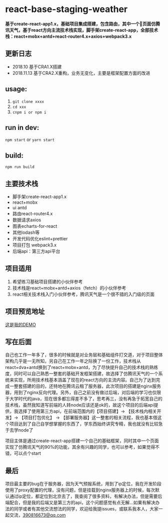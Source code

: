 # react-base-staging-weather
**基于create-react-app1.x，基础项目集成搭建，包含路由，其中一个页面仿腾讯天气，基于react方向主流技术栈实现，脚手架create-react-app，全部技术栈：react+mobx+antd+react-router4.x+axios+webpack3.x**

## 更新日志
- 2018.10 基于CRA1.X搭建
- 2018.11.13 基于CRA2.X重构，业务无变化，主要是框架配置方面的改进

## usage:
1. `git clone xxxx`
2. `cd xxx`
3. `cnpm i or npm i`

## run in dev:
`npm start` or `yarn start`

## build:
`npm run build` 

## 主要技术栈
- 脚手架create-react-app1.x 
- react+mobx  
- ui antd 
- 路由react-router4.x
- 数据请求axios 
- 图表echarts-for-react
- 其他lodash等
- 开发代码优化eslint+prettier
- 项目打包 webpack3.x
- 后端api：第三方api平台

## 项目适用
1. 希望练习基础项目搭建的小伙伴参考
2. 技术栈是react+mobx+antd+axios（fetch）的小伙伴参考
3. react相关技术栈入门小伙伴参考，腾讯天气是一个很不错的入门级的页面

## 项目预览地址
[这是我的DEMO](http://132.232.203.178:8080/)


## 写在后面
自己也工作一年多了，很多的时候就是对业务层和基础组件打交道，对于项目整体架构几乎是一无所知，另自己在工作一年之际换了一份工作，技术栈从react+dva+antd换到了react+mobx+antd，为了尽快提升自己的技术栈的熟练度，同时可以自己熟悉一整套的基础开发框架搭建，故选择了仿腾讯天气的一个系统来实现，所用技术栈基本涵盖了现在的react方向的主流内容。自己为了达到完成一整套搭建的目的，还特地在腾讯云租了服务器，此次项目的搭建是nginx服务器，用到了nginx反向代理。另外，自己之前没有做过后端，对后端的学习也仅限于大学时代的java，现在很多都忘得差不多了，思考再三，没有再急于拓宽自己的技术栈，虽然我知道写前端的人转node应该还是ok的，故这个项目的后端api提供，我选择了使用第三方api，在前端范围内的【项目搭建】-> 【技术栈内相关开发】-> 【项目打包优化】 -> 【部署服务器】这一整套的相关流程，我也基本借这个项目达到了自己自学想掌握的东西了，学东西始终讲究专精，我也就没有比较急于去学node了

项目主体是通过create-react-app搭建一个自己的基础框架，同时其中一个页面实现了仿腾讯天气的90%的功能，其余有兴趣的同学，也可以参考，如果觉得不错，可以点个start


## 最后
项目最主要的bug在于服务器，因为天气预报系统，用到了ip定位，我在开发阶段使用了proxy配置的代理，没有问题，但是挂载到nginx服务器上的时候，每次默认通过ip定位，都定位到北京去了，我查阅了很多资料，有解决办法，但是需要后端配合，但是我的后端又是第三方的api，这个问题感觉有点无解...如果有解决办法的同学或者有其他交流想法的同学，欢迎给我提issues，或联系我本人，大家一起交流，390816673@qq.com